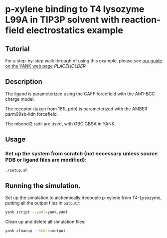 # p-xylene binding to T4 lysozyme L99A in TIP3P solvent with reaction-field electrostatics example

## Tutorial

For a step-by-step walk through of using this example, please see 
[our guide on the YANK web page](http://getyank.org/examples) *PLACEHOLDER*

## Description

The ligand is parameterized using the GAFF forcefield with the AM1-BCC charge model.

The receptor (taken from 181L.pdb) is parameterized with the AMBER parm99sb-ildn forcefield.

The mbondi2 radii are used, with OBC GBSA in YANK.

## Usage

### Set up the system from scratch (not necessary unless source PDB or ligand files are modified):
```bash
./setup.sh
```

## Running the simulation.

Set up the simulation to alchemically decouple p-xylene from T4-Lysozyme, putting all the output files in `output/`:
```bash
yank script --yaml=yank.yaml
```

Clean up and delete all simulation files:
```bash
yank cleanup --store=output
```

